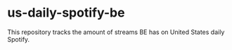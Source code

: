 # us-daily-spotify-be
This repository tracks the amount of streams BE has on United States daily Spotify.
